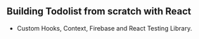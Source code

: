 ## Building Todolist from scratch with React
* Custom Hooks, Context, Firebase and React Testing Library.
        